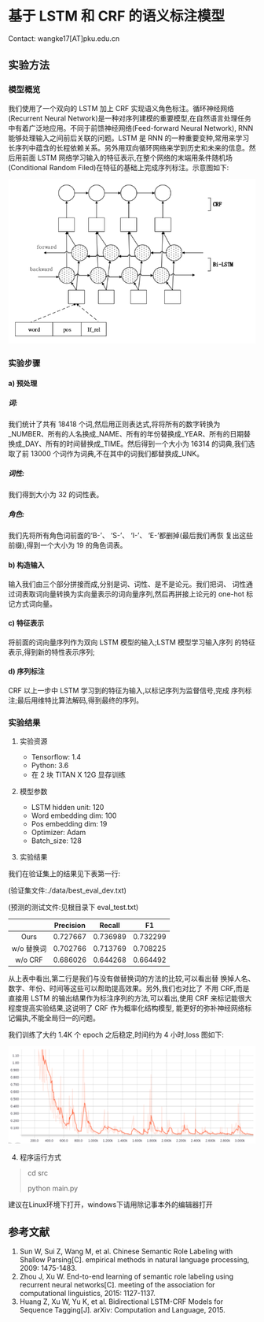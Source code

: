 # 基于 LSTM 和 CRF 的语义标注模型

Contact: wangke17[AT]pku.edu.cn



## 实验方法

### 模型概览

我们使用了一个双向的 LSTM 加上 CRF 实现语义角色标注。循环神经网络(Recurrent Neural Network)是一种对序列建模的重要模型,在自然语言处理任务中有着广泛地应用。不同于前馈神经网络(Feed-forward Neural Network), RNN 能够处理输入之间前后关联的问题。LSTM 是 RNN 的一种重要变种,常用来学习长序列中蕴含的长程依赖关系。另外用双向循环网络来学到历史和未来的信息。然后用前面 LSTM 网络学习输入的特征表示,在整个网络的末端用条件随机场(Conditional Random Filed)在特征的基础上完成序列标注。示意图如下:

![模型图](./pic/pic1.png "模型图")

### 实验步骤

#### a) 预处理
##### 词:
我们统计了共有 18418 个词,然后用正则表达式,将将所有的数字转换为_NUMBER、所有的人名换成_NAME、所有的年份替换成_YEAR、所有的日期替换成_DAY、所有的时间替换成_TIME。然后得到一个大小为 16314 的词典,我们选取了前 13000 个词作为词典,不在其中的词我们都替换成_UNK。

##### 词性:
我们得到大小为 32 的词性表。

##### 角色:
我们先将所有角色词前面的‘B-’、
‘S-’、
‘I-’、
‘E-’都删掉(最后我们再恢
复出这些前缀),得到一个大小为 19 的角色词表。


#### b) 构造输入
输入我们由三个部分拼接而成,分别是词、词性、是不是论元。我们把词、
词性通过词表取词向量转换为实向量表示的词向量序列,然后再拼接上论元的
one-hot 标记方式词向量。
#### c) 特征表示
将前面的词向量序列作为双向 LSTM 模型的输入;LSTM 模型学习输入序列
的特征表示,得到新的特性表示序列;

#### d) 序列标注
CRF 以上一步中 LSTM 学习到的特征为输入,以标记序列为监督信号,完成
序列标注;最后用维特比算法解码,得到最终的序列。

### 实验结果

1. 实验资源
    * Tensorflow: 1.4
    * Python: 3.6
    * 在 2 块 TITAN X 12G 显存训练

2. 模型参数
	* LSTM hidden unit: 120
	* Word embedding dim: 100
	* Pos embedding dim: 19
	* Optimizer: Adam
	* Batch_size: 128

3. 实验结果

我们在验证集上的结果见下表第一行:

(验证集文件:./data/best_eval_dev.txt)

(预测的测试文件:见根目录下 eval_test.txt)

|   | Precision | Recall | F1 |
| :----: | :----: | :----: | :----: |
| Ours | 0.727667 | 0.736989 | 0.732299 |
| w/o 替换词 | 0.702766 | 0.713769 | 0.708225 |
| w/o CRF | 0.686026 | 0.644268 | 0.664492 |

从上表中看出,第二行是我们与没有做替换词的方法的比较,可以看出替
换掉人名、数字、年份、时间等这些可以帮助提高效果。另外,我们也对比了
不用 CRF,而是直接用 LSTM 的输出结果作为标注序列的方法,可以看出,使用 CRF 来标记能很大程度提高实验结果,这说明了 CRF 作为概率化结构模型,
能更好的弥补神经网络标记偏执,不能全局归一的问题。

我们训练了大约 1.4K 个 epoch 之后稳定,时间约为 4 小时,loss 图如下:

![learning cure](./pic/pic2.png)




4. 程序运行方式

> cd src
> 
> python main.py

建议在Linux环境下打开，windows下请用除记事本外的编辑器打开



## 参考文献
1. Sun W, Sui Z, Wang M, et al. Chinese Semantic Role Labeling with Shallow
Parsing[C]. empirical methods in natural language processing, 2009: 1475-1483.
2. Zhou J, Xu W. End-to-end learning of semantic role labeling using recurrent
neural networks[C]. meeting of the association for computational linguistics,
2015: 1127-1137.
3. Huang Z, Xu W, Yu K, et al. Bidirectional LSTM-CRF Models for Sequence
Tagging[J]. arXiv: Computation and Language, 2015.





